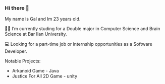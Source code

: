 ### Hi there 👋
My name is Gal and Im 23 years old.

👨‍🎓 I’m currently studing for a Double major in Computer Science and Brain Science at Bar Ilan University.

💻 Looking for a part-time job or internship opportunities as a Software Developer.

Notable Projects:

* Arkanoid Game - Java
* Justice For All 2D Game - unity

<!--
**GalMansuryan/GalMansuryan** is a ✨ _special_ ✨ repository because its `README.md` (this file) appears on your GitHub profile.

Here are some ideas to get you started:

- 🔭 I’m currently working on ...
- 🌱 I’m currently learning ...
- 👯 I’m looking to collaborate on ...
- 🤔 I’m looking for help with ...
- 💬 Ask me about ...
- 📫 How to reach me: ...
- 😄 Pronouns: ...
- ⚡ Fun fact: ...
-->
